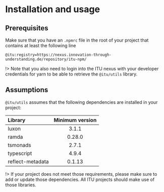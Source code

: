 # Installation and usage

## Prerequisites

Make sure that you have an `.npmrc` file in the root of your project that contains at least the following line

```
@itu:registry=https://nexus.innovation-through-understanding.de/repository/itu-npm/
```

!> Note that you also need to login into the ITU nexus with your developer credentials for yarn to be able to retrieve the `@itu/utils` library.

## Assumptions

`@itu/utils` assumes that the following dependencies are installed in your project:

| Library          | Minimum version |
| :--------------- | :-------------: |
| luxon            |      3.1.1      |
| ramda            |     0.28.0      |
| tsmonads         |      2.7.1      |
| typescript       |      4.9.4      |
| reflect-metadata |     0.1.13      |

!> If your project does not meet those requirements, please make sure to add or update those dependencies. All ITU projects should make use of those libraries.
